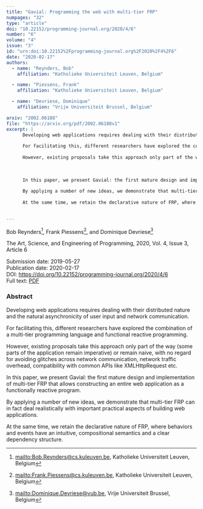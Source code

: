 ```yaml
---
title: "Gavial: Programming the web with multi-tier FRP"
numpages: "32"
type: "article"
doi: "10.22152/programming-journal.org/2020/4/6"
number: "6"
volume: "4"
issue: "3"
id: "urn:doi:10.22152%2Fprogramming-journal.org%2F2020%2F4%2F6"
date: "2020-02-17"
authors: 
  - name: "Reynders, Bob"
    affiliation: "Katholieke Universiteit Leuven, Belgium"

  - name: "Piessens, Frank"
    affiliation: "Katholieke Universiteit Leuven, Belgium"

  - name: "Devriese, Dominique"
    affiliation: "Vrije Universiteit Brussel, Belgium"

arxiv: "2002.06188"
file: "https://arxiv.org/pdf/2002.06188v1"
excerpt: |
      Developing web applications requires dealing with their distributed nature and the natural asynchronicity of user input and network communication.
    
      For facilitating this, different researchers have explored the combination of a multi-tier programming language and functional reactive programming.
    
      However, existing proposals take this approach only part of the way (some parts of the application remain imperative) or remain naive, with no regard for avoiding glitches across network communication, network traffic overhead, compatibility with common APIs like XMLHttpRequest etc.
    
    
    
      In this paper, we present Gavial: the first mature design and implementation of multi-tier FRP that allows constructing an entire web application as a functionally reactive program.
    
      By applying a number of new ideas, we demonstrate that multi-tier FRP can in fact deal realistically with important practical aspects of building web applications.
    
      At the same time, we retain the declarative nature of FRP, where behaviors and events have an intuitive, compositional semantics and a clear dependency structure.
    

---
```

Bob Reynders[^1], Frank Piessens[^2], and Dominique Devriese[^3]

The Art, Science, and Engineering of Programming, 2020, Vol. 4, Issue 3, Article 6

Submission date: 2019-05-27  
Publication date: 2020-02-17  
DOI: <https://doi.org/10.22152/programming-journal.org/2020/4/6>  
Full text: [PDF](https://arxiv.org/pdf/2002.06188v1)  


### Abstract

  Developing web applications requires dealing with their distributed nature and the natural asynchronicity of user input and network communication.

  For facilitating this, different researchers have explored the combination of a multi-tier programming language and functional reactive programming.

  However, existing proposals take this approach only part of the way (some parts of the application remain imperative) or remain naive, with no regard for avoiding glitches across network communication, network traffic overhead, compatibility with common APIs like XMLHttpRequest etc.



  In this paper, we present Gavial: the first mature design and implementation of multi-tier FRP that allows constructing an entire web application as a functionally reactive program.

  By applying a number of new ideas, we demonstrate that multi-tier FRP can in fact deal realistically with important practical aspects of building web applications.

  At the same time, we retain the declarative nature of FRP, where behaviors and events have an intuitive, compositional semantics and a clear dependency structure.




[^1]: <mailto:Bob.Reynders@cs.kuleuven.be>, Katholieke Universiteit Leuven, Belgium

[^2]: <mailto:Frank.Piessens@cs.kuleuven.be>, Katholieke Universiteit Leuven, Belgium

[^3]: <mailto:Dominique.Devriese@vub.be>, Vrije Universiteit Brussel, Belgium

